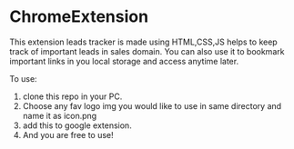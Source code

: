 # ChromeExtension
This extension leads tracker is made using HTML,CSS,JS helps to keep track of important leads in sales domain. 
You can also use it to bookmark important links in you local storage and access anytime later.

To use:
1) clone this repo in your PC.
2) Choose any fav logo img you would like to use in same directory and name it as icon.png
3) add this to google extension.
4) And you are free to use!
